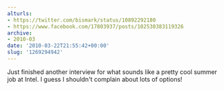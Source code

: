 ```yaml
---
alturls:
- https://twitter.com/bismark/status/10892292180
- https://www.facebook.com/17803937/posts/102530383119326
archive:
- 2010-03
date: '2010-03-22T21:55:42+00:00'
slug: '1269294942'
---
```


Just finished another interview for what sounds like a pretty cool summer job at Intel.  I guess I shouldn't complain about lots of options!

